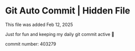 # Git Auto Commit | Hidden File

This file was added Feb 12, 2025

Just for fun and keeping my daily git commit active 🤪

commit number: 403279
